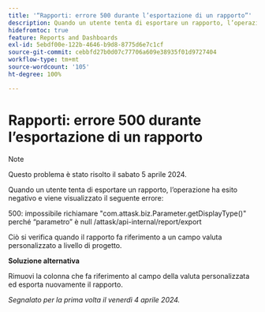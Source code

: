 ```yaml
---
title: '“Rapporti: errore 500 durante l’esportazione di un rapporto”'
description: Quando un utente tenta di esportare un rapporto, l’operazione ha esito negativo e viene visualizzato un messaggio di errore. È disponibile una soluzione alternativa.
hidefromtoc: true
feature: Reports and Dashboards
exl-id: 5ebdf00e-122b-4646-b9d8-8775d6e7c1cf
source-git-commit: cebbfd27b0d07c77706a609e38935f01d9727404
workflow-type: tm+mt
source-wordcount: '105'
ht-degree: 100%

---
```


# Rapporti: errore 500 durante l’esportazione di un rapporto

>[!NOTE]
>
>Questo problema è stato risolto il sabato 5 aprile 2024.

Quando un utente tenta di esportare un rapporto, l’operazione ha esito negativo e viene visualizzato il seguente errore:

500: impossibile richiamare &quot;com.attask.biz.Parameter.getDisplayType()&quot; perché “parametro” è null /attask/api-internal/report/export

Ciò si verifica quando il rapporto fa riferimento a un campo valuta personalizzato a livello di progetto.

**Soluzione alternativa**

Rimuovi la colonna che fa riferimento al campo della valuta personalizzata ed esporta nuovamente il rapporto.

_Segnalato per la prima volta il venerdì 4 aprile 2024._
